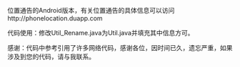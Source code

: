 位置通告的Android版本，有关位置通告的具体信息可以访问http://phonelocation.duapp.com

代码使用：修改Util_Rename.java为Util.java并填充其中信息方可。
  
感谢：代码中参考引用了许多网络代码，感谢各位，因时间已久，遗忘严重，如果涉及到您的代码，请与我联系。
  
